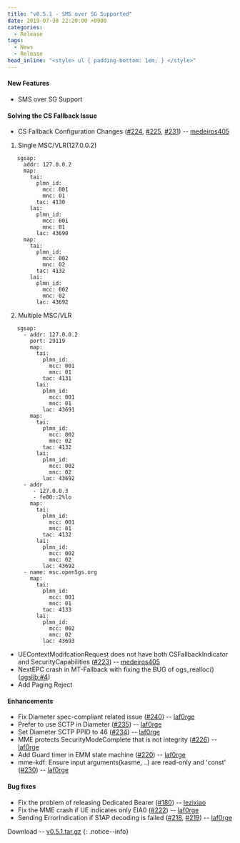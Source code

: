 ```yaml
---
title: "v0.5.1 - SMS over SG Supported"
date: 2019-07-30 22:20:00 +0900
categories:
  - Release
tags:
  - News
  - Release
head_inline: "<style> ul { padding-bottom: 1em; } </style>"
---
```


#### New Features
- SMS over SG Support

#### Solving the CS Fallback Issue
- CS Fallback Configuration Changes ([#224](https://github.com/open5gs/nextepc/issues/224), [#225](https://github.com/open5gs/nextepc/issues/225), [#231](https://github.com/open5gs/nextepc/issues/231)) -- [medeiros405](https://github.com/medeiros405)

1. Single MSC/VLR(127.0.0.2)
```
   sgsap:
     addr: 127.0.0.2
     map:
       tai:
         plmn_id:
           mcc: 001
           mnc: 01
         tac: 4130
       lai:
         plmn_id:
           mcc: 001
           mnc: 01
         lac: 43690
     map:
       tai:
         plmn_id:
           mcc: 002
           mnc: 02
         tac: 4132
       lai:
         plmn_id:
           mcc: 002
           mnc: 02
         lac: 43692
```         

2. Multiple MSC/VLR

```         
   sgsap:
     - addr: 127.0.0.2
       port: 29119
       map:
         tai:
           plmn_id:
             mcc: 001
             mnc: 01
           tac: 4131
         lai:
           plmn_id:
             mcc: 001
             mnc: 01
           lac: 43691
       map:
         tai:
           plmn_id:
             mcc: 002
             mnc: 02
           tac: 4132
         lai:
           plmn_id:
             mcc: 002
             mnc: 02
           lac: 43692
     - addr
        - 127.0.0.3
        - fe80::2%lo
       map:
         tai:
           plmn_id:
             mcc: 001
             mnc: 01
           tac: 4132
         lai:
           plmn_id:
             mcc: 002
             mnc: 02
           lac: 43692
     - name: msc.open5gs.org
       map:
         tai:
           plmn_id:
             mcc: 001
             mnc: 01
           tac: 4133
         lai:
           plmn_id:
             mcc: 002
             mnc: 02
           lac: 43693
```

- UEContextModifcationRequest does not have both CSFallbackIndicator and SecurityCapabilities ([#223](https://github.com/open5gs/nextepc/pull/223)) -- [medeiros405](https://github.com/medeiros405)
- NextEPC crash in MT-Fallback with fixing the BUG of ogs_realloc() ([ogslib:#4](https://github.com/open5gs/ogslib/issues/4))
- Add Paging Reject

#### Enhancements
- Fix Diameter spec-compliant related issue ([#240](https://github.com/open5gs/nextepc/pull/240)) -- [laf0rge](https://github.com/laf0rge)
- Prefer to use SCTP in Diameter ([#235](https://github.com/open5gs/nextepc/pull/235)) -- [laf0rge](https://github.com/laf0rge)
- Set Diameter SCTP PPID to 46 ([#234](https://github.com/open5gs/nextepc/issues/234)) -- [laf0rge](https://github.com/laf0rge)
- MME protects SecurityModeComplete that is not integrity ([#226](https://github.com/open5gs/nextepc/issues/226)) -- [laf0rge](https://github.com/laf0rge)
- Add Guard timer in EMM state machine ([#220](https://github.com/open5gs/nextepc/pull/220)) -- [laf0rge](https://github.com/laf0rge)
- mme-kdf: Ensure input arguments(kasme, ..) are read-only and 'const' ([#230](https://github.com/open5gs/nextepc/pull/230)) -- [laf0rge](https://github.com/laf0rge)


#### Bug fixes
- Fix the problem of releasing Dedicated Bearer ([#180](https://github.com/open5gs/nextepc/issues/180)) -- [lezixiao](https://github.com/lezixiao)
- Fix the MME crash if UE indicates only EIA0 ([#222](https://github.com/open5gs/nextepc/pull/222)) -- [laf0rge](https://github.com/laf0rge)
- Sending ErrorIndication if S1AP decoding is failed  ([#218](https://github.com/open5gs/nextepc/pull/218), [#219](https://github.com/open5gs/nextepc/pull/219)) -- [laf0rge](https://github.com/laf0rge)


Download -- [v0.5.1.tar.gz](https://github.com/open5gs/nextepc/archive/v0.5.1.tar.gz)
{: .notice--info}
